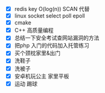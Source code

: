 - [x] redis key O(log(n)) SCAN 代替
- [x] linux socket select poll epoll
- [x] cmake
- [x] C++ 高质量编程
- [x] 总结一下安全考试查网站漏洞的方法
- [x] 把php 入门的代码加入托管练习
- [x] 买个颈枕家里&出门
- [x] 洗鞋子
- [x] 洗被子
- [x] 安卓机玩公主 家里平板
- [x] 运动 踢球

